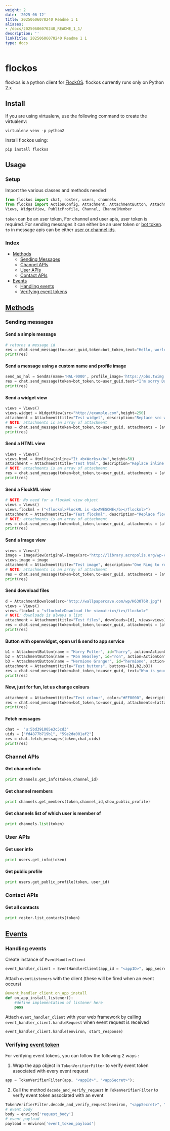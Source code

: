 ```yaml
---
weight: 2
date: '2025-06-12'
title: 20250606070240 Readme 1 1
aliases:
- /docs/20250606070240_README_1_1/
description: ''
linkTitle: 20250606070240 Readme 1 1
type: docs
---
```


# flockos
flockos is a python client for [FlockOS](https://docs.flock.co/). flockos currently runs only on Python 2.x

## Install
If you are using virtualenv, use the following command to create the virtualenv:

```
virtualenv venv -p python2
```

Install flockos using:

```
pip install flockos
```

## Usage

### Setup

Import the various classes and methods needed

```python
from flockos import chat, roster, users, channels
from flockos import ActionConfig, Attachment, AttachmentButton, AttachmentDownload, Image, HtmlView, ImageView, Message, SendAs,  
Views, WidgetView, PublicProfile, Channel, ChannelMember
```
`token` can be an user token, For channel and user apis, user token is required. For sending messages it can either be an user token or [bot token](https://docs.flock.co/display/flockos/Bots). `to` in message apis can be either [user or channel ids](https://docs.flock.co/display/flockos/Identifiers).

### Index
- [Methods](#methods)
    - [Sending Messages](#sending-messages)
    - [Channel APIs](#channel-apis)
    - [User APIs](#user-apis)
    - [Contact APIs](#contact-apis)
- [Events](#events)
    - [Handling events](#handling-events)
    - [Verifying event tokens](#verifying-event-token)

## [Methods](https://docs.flock.co/display/flockos/Methods)
### Sending messages

#### Send a simple message
```python
# returns a message id
res = chat.send_message(to=user_guid,token=bot_token,text="Hello, world")
print(res)
```
#### Send a message using a custom name and profile image
```python
send_as_hal = SendAs(name='HAL-9000', profile_image='https://pbs.twimg.com/profile_images/1788506913/HAL-MC2_400x400.png')
res = chat.send_message(token=bot_token,to=user_guid,text="I'm sorry Dave, I'm afraid I can't do that",send_as=send_as_hal)
print(res)
```

#### Send a widget view
```python
views = Views()
views.widget = WidgetView(src="http://example.com",height=250)
attachment = Attachment(title="Test widget", description="Replace src with your own page", views=views)
# NOTE: attachments is an array of attachment
res = chat.send_message(token=bot_token,to=user_guid, attachments = [attachment])
print(res)
```

#### Send a HTML view
```python
views = Views()
views.html = HtmlView(inline="It <b>Works</b>",height=50)
attachment = Attachment(title="Test html", description="Replace inline with your own html", views=views)
# NOTE: attachments is an array of attachment
res = chat.send_message(token=bot_token,to=user_guid, attachments = [attachment])
print(res)
```

#### Send a FlockML view
```python
# NOTE: No need for a flockml view object
views = Views()
views.flockml = ("<flockml>FlockML is <b>AWESOME</b></flockml>")
attachment = Attachment(title="Test flockml", description="Replace flockml with your own flockml", views=views)
# NOTE: attachments is an array of attachment
res = chat.send_message(token=bot_token,to=user_guid, attachments = [attachment])
print(res)
```

#### Send a Image view
```python
views = Views()
image = ImageView(original=Image(src="http://library.acropolis.org/wp-content/uploads/2014/11/One_ring.png", width=400, height=400),filename="onering.png")
views.image = image
attachment = Attachment(title="Test image", description="One Ring to rule them all, One Ring to find them, One Ring to bring them all and in the darkness bind them", views=views)
# NOTE: attachments is an array of attachment
res = chat.send_message(token=bot_token,to=user_guid, attachments = [attachment])
print(res)
```

#### Send download files
```python
d = AttachmentDownload(src="http://wallpapercave.com/wp/H630T6R.jpg")
views = Views()
views.flockml = "<flockml>Download the <i>matrix</i></flockml>"
# NOTE: downloads is always a list
attachment = Attachment(title="Test files", downloads=[d], views=views)
res = chat.send_message(token=bot_token,to=user_guid, attachments = [attachment])
print(res)
```

#### Button with openwidget, open url & send to app service
```python
b1 = AttachmentButton(name = "Harry Potter", id="harry", action=ActionConfig(type="openWidget", url="https://goo.gl/aygRGf", desktop_type="sidebar"))
b2 = AttachmentButton(name = "Ron Weasley", id="ron", action=ActionConfig(type="openBrowser", url="https://goo.gl/gDpMVn", send_context=True))
b3 = AttachmentButton(name = "Hermione Granger", id="hermione", action=ActionConfig(type="sendToApp"))
attachment = Attachment(title="Test buttons", buttons=[b1,b2,b3])
res = chat.send_message(token=bot_token,to=user_guid, text="Who is your favourite Harry Potter character?", attachments = [attachment])
print(res)
```

#### Now, just for fun, let us change colours
```python
attachment = Attachment(title="Test colour", color="#FF0000", description="It is red!")
res = chat.send_message(token=bot_token,to=user_guid, attachments=[attachment])
print(res)
```

#### Fetch messages
```python
chat =  "u:5bd391005e3c5cd3"
uids = ["fd4877b719b1", "59e2da001af2"]
res = chat.fetch_messages(token,chat,uids)
print(res)
```

### Channel APIs

#### Get channel info
```python
print channels.get_info(token,channel_id)
```

#### Get channel members
```python
print channels.get_members(token,channel_id,show_public_profile)
```

#### Get channels list of which user is member of 
```python
print channels.list(token)
```

### User APIs

#### Get user info
```python
print users.get_info(token)
```

#### Get public profile
```python
print users.get_public_profile(token, user_id)
```

### Contact APIs

#### Get all contacts
```python
print roster.list_contacts(token)
```

## [Events](https://docs.flock.co/display/flockos/Events)

### Handling events

Create instance of `EventHandlerClient`
```python
event_handler_client = EventHandlerClient(app_id = "<appID>", app_secret = "<appSecret>")
```
Attach `eventListeners` with the client (these will be fired when an event occurs) 
```python
@event_handler_client.on_app_install
def on_app_install_listener():
    #define implementation of listener here
    pass
```
Attach `event_handler_client` with your web framework by calling `event_handler_client.handleRequest` when event request is received
```python
event_handler_client.handle(environ, start_response)
```


### Verifying [event token](http://docs.flock.co/display/flockos/Event+Tokens)
For verifying event tokens, you can follow the following 2 ways :

1. Wrap the app object in `TokenVerifierFilter`  to verify event token associated with every event request
```python
app = TokenVerifierFilter(app, "<appId>", "<appSecret>");
```

2. Call the method `decode_and_verify_request` in `TokenVerifierFilter`  to verify event token associated with an event
```python
TokenVerifierFilter.decode_and_verify_request(environ, "<appSecret>", "<appId>");
# event body
body = environ['request_body']
# event payload
payload = environ['event_token_payload']

```
